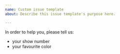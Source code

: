 ```yaml
---
name: Custom issue template
about: Describe this issue template's purpose here.

---
```


In order to help you, please tell us:

* your show number
* your favourite color
